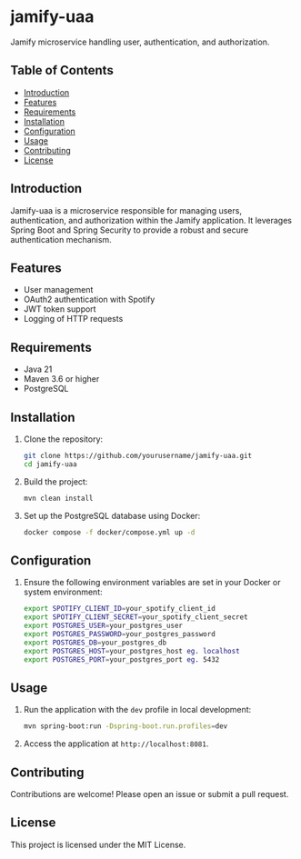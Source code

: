 # jamify-uaa

Jamify microservice handling user, authentication, and authorization.

## Table of Contents

- [Introduction](#introduction)
- [Features](#features)
- [Requirements](#requirements)
- [Installation](#installation)
- [Configuration](#configuration)
- [Usage](#usage)
- [Contributing](#contributing)
- [License](#license)

## Introduction

Jamify-uaa is a microservice responsible for managing users, authentication, and authorization within the Jamify application. It leverages Spring Boot and Spring Security to provide a robust and secure authentication mechanism.

## Features

- User management
- OAuth2 authentication with Spotify
- JWT token support
- Logging of HTTP requests

## Requirements

- Java 21
- Maven 3.6 or higher
- PostgreSQL

## Installation

1. Clone the repository:
    ```sh
    git clone https://github.com/yourusername/jamify-uaa.git
    cd jamify-uaa
    ```

2. Build the project:
    ```sh
    mvn clean install
    ```

3. Set up the PostgreSQL database using Docker:
    ```sh
    docker compose -f docker/compose.yml up -d
    ```

## Configuration

1. Ensure the following environment variables are set in your Docker or system environment:
    ```sh
    export SPOTIFY_CLIENT_ID=your_spotify_client_id
    export SPOTIFY_CLIENT_SECRET=your_spotify_client_secret
    export POSTGRES_USER=your_postgres_user
    export POSTGRES_PASSWORD=your_postgres_password
    export POSTGRES_DB=your_postgres_db
    export POSTGRES_HOST=your_postgres_host eg. localhost
    export POSTGRES_PORT=your_postgres_port eg. 5432
    ```

## Usage

1. Run the application with the `dev` profile in local development:
    ```sh
    mvn spring-boot:run -Dspring-boot.run.profiles=dev
    ```

2. Access the application at `http://localhost:8081`.

## Contributing

Contributions are welcome! Please open an issue or submit a pull request.

## License

This project is licensed under the MIT License.